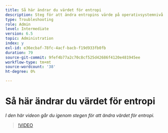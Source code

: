 ```yaml
---
title: Så här ändrar du värdet för entropi
description: Steg för att ändra entropins värde på operativsystemnivå
type: Troubleshooting
role: Admin
level: Intermediate
version: 6.5
topic: Administration
index: y
exl-id: e36ecbaf-78fc-4acf-bacb-f19d933fb0fb
duration: 79
source-git-commit: 9fef4b77a2c70c8cf525d42686f4120e481945ee
workflow-type: tm+mt
source-wordcount: '38'
ht-degree: 0%

---
```


# Så här ändrar du värdet för entropi

*I den här videon går du igenom stegen för att ändra värdet för entropi.*

>[!VIDEO](https://video.tv.adobe.com/v/335494?quality=12&learn=on)
